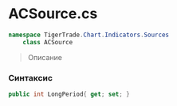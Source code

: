 
# ACSource.cs
```csharp
namespace TigerTrade.Chart.Indicators.Sources  
    class ACSource
```

> Описание

### Синтаксис
```csharp
public int LongPeriod{ get; set; }
```
